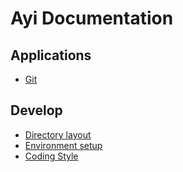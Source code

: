 # Ayi Documentation

## Applications

- [Git](app/git.md)

## Develop

- [Directory layout](directory.md)
- [Environment setup](dev/env.md)
- [Coding Style](dev/style.md)